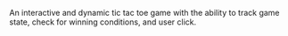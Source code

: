An interactive and dynamic tic tac toe game with the ability to track game state, check for winning conditions, and user click.
